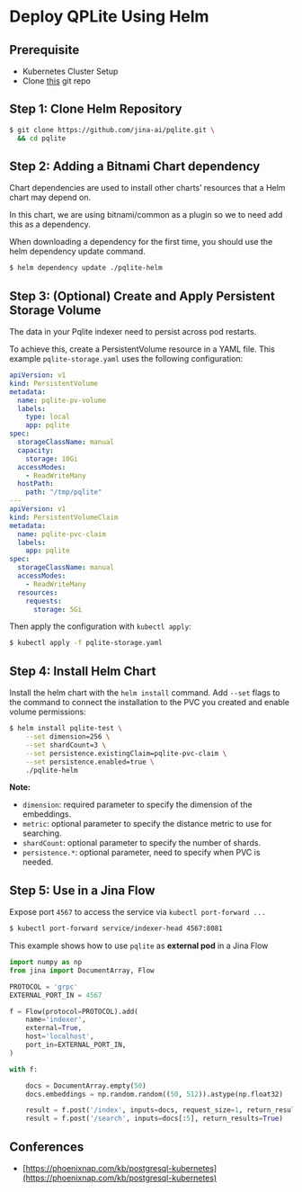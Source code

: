 # Deploy QPLite Using Helm

## Prerequisite
- Kubernetes Cluster Setup
- Clone [this](https://github.com/jina-ai/pqlite.git) git repo

## Step 1: Clone Helm Repository

```bash
$ git clone https://github.com/jina-ai/pqlite.git \
  && cd pqlite
```

## Step 2: Adding a Bitnami Chart dependency

Chart dependencies are used to install other charts’ resources that a Helm chart may depend on.

In this chart, we are using bitnami/common as a plugin so we to need add this as a dependency.

When downloading a dependency for the first time, you should use the helm dependency update command.

```bash
$ helm dependency update ./pqlite-helm
```

## Step 3: (Optional) Create and Apply Persistent Storage Volume

The data in your Pqlite indexer need to persist across pod restarts.

To achieve this, create a PersistentVolume resource in a YAML file. This example `pqlite-storage.yaml` uses the following configuration:
```YAML
apiVersion: v1
kind: PersistentVolume
metadata:
  name: pqlite-pv-volume
  labels:
    type: local
    app: pqlite
spec:
  storageClassName: manual
  capacity:
    storage: 10Gi
  accessModes:
    - ReadWriteMany
  hostPath:
    path: "/tmp/pqlite"
---
apiVersion: v1
kind: PersistentVolumeClaim
metadata:
  name: pqlite-pvc-claim
  labels:
    app: pqlite
spec:
  storageClassName: manual
  accessModes:
    - ReadWriteMany
  resources:
    requests:
      storage: 5Gi
```

Then apply the configuration with `kubectl apply`:

```bash
$ kubectl apply -f pqlite-storage.yaml
```

## Step 4: Install Helm Chart

Install the helm chart with the `helm install` command. Add `--set` flags to the command to connect the installation to the PVC you created and enable volume permissions:

```bash
$ helm install pqlite-test \
    --set dimension=256 \
    --set shardCount=3 \
    --set persistence.existingClaim=pqlite-pvc-claim \
    --set persistence.enabled=true \
    ./pqlite-helm
```

**Note:**

- `dimension`: required parameter to specify the dimension of the embeddings.
- `metric`: optional parameter to specify the distance metric to use for searching.
- `shardCount`: optional parameter to specify the number of shards.
- `persistence.*`: optional parameter, need to specify when PVC is needed.

## Step 5: Use in a Jina Flow

Expose port `4567` to access the service via `kubectl port-forward ...`

```bash
$ kubectl port-forward service/indexer-head 4567:8081
```

This example shows how to use `pqlite` as **external pod** in a Jina Flow

```python
import numpy as np
from jina import DocumentArray, Flow

PROTOCOL = 'grpc'
EXTERNAL_PORT_IN = 4567

f = Flow(protocol=PROTOCOL).add(
    name='indexer',
    external=True,
    host='localhost',
    port_in=EXTERNAL_PORT_IN,
)

with f:

    docs = DocumentArray.empty(50)
    docs.embeddings = np.random.random((50, 512)).astype(np.float32)

    result = f.post('/index', inputs=docs, request_size=1, return_results=True)
    result = f.post('/search', inputs=docs[:5], return_results=True)
```

## Conferences

- [https://phoenixnap.com/kb/postgresql-kubernetes](https://phoenixnap.com/kb/postgresql-kubernetes)

